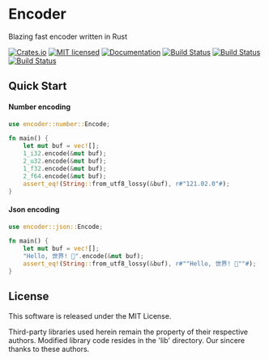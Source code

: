 Encoder
==========================

Blazing fast encoder written in Rust

[![Crates.io][crates-badge]][crates-url]
[![MIT licensed][license-badge]][license-url]
[![Documentation][document-badge]][document-url]
[![Build Status][linux-badge]][linux-url]
[![Build Status][macos-badge]][macos-url]
[![Build Status][windows-badge]][windows-url]

[crates-badge]: https://img.shields.io/crates/v/encoder.svg
[crates-url]: https://crates.io/crates/encoder
[license-badge]: https://img.shields.io/badge/license-MIT-blue.svg
[license-url]: https://github.com/chensoft/encoder/blob/master/LICENSE
[document-badge]: https://docs.rs/encoder/badge.svg
[document-url]: https://docs.rs/encoder
[linux-badge]: https://github.com/chensoft/encoder/actions/workflows/linux.yml/badge.svg
[linux-url]: https://github.com/chensoft/encoder/actions/workflows/linux.yml
[macos-badge]: https://github.com/chensoft/encoder/actions/workflows/macos.yml/badge.svg
[macos-url]: https://github.com/chensoft/encoder/actions/workflows/macos.yml
[windows-badge]: https://github.com/chensoft/encoder/actions/workflows/windows.yml/badge.svg
[windows-url]: https://github.com/chensoft/encoder/actions/workflows/windows.yml

## Quick Start

#### Number encoding

```rust
use encoder::number::Encode;

fn main() {
    let mut buf = vec![];
    1_i32.encode(&mut buf);
    2_u32.encode(&mut buf);
    1_f32.encode(&mut buf);
    2_f64.encode(&mut buf);
    assert_eq!(String::from_utf8_lossy(&buf), r#"121.02.0"#);
}
```

#### Json encoding

```rust
use encoder::json::Encode;

fn main() {
    let mut buf = vec![];
    "Hello, 世界! 👋".encode(&mut buf);
    assert_eq!(String::from_utf8_lossy(&buf), r#""Hello, 世界! 👋""#);
}
```

## License

This software is released under the MIT License.

Third-party libraries used herein remain the property of their respective authors. Modified library code resides in the 'lib' directory. Our sincere thanks to these authors.